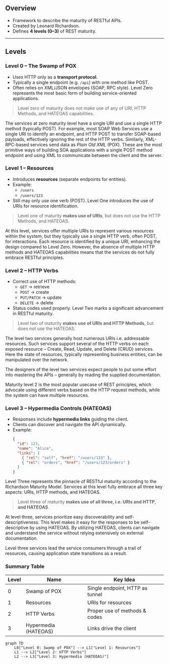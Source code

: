 ## Overview
- Framework to describe the maturity of RESTful APIs.
- Created by Leonard Richardson.
- Defines **4 levels (0–3)** of REST maturity.

---

## Levels

### Level 0 – The Swamp of POX
- Uses HTTP only as a **transport protocol**.
- Typically a single endpoint (e.g. `/api`) with one method like POST.
- Often relies on XML/JSON envelopes (SOAP, RPC style).
Level Zero represents the most basic form of building service-oriented applications.

> Level zero of maturity does not make use of any of URI, HTTP Methods, and HATEOAS capabilities.

The services at zero maturity level have a single URI and use a single HTTP method (typically POST).
For example, most SOAP Web Services use a single URI to identify an endpoint, and HTTP POST to transfer SOAP-based payloads, effectively ignoring the rest of the HTTP verbs.
Similarly, XML-RPC-based services send data as _Plain Old XML_ (POX).
These are the most primitive ways of building SOA applications with a single POST method endpoint and using XML to communicate between the client and the server.
### Level 1 – Resources
- Introduces **resources** (separate endpoints for entities).
- Example:
  - `/users`
  - `/users/123`
- Still may only use one verb (POST).
Level One introduces the use of URIs for resource identification.

> Level one of maturity **makes use of URIs**, but does not use the HTTP Methods, and HATEOAS.

At this level, services offer multiple URIs to represent various resources within the system, but they typically use a single HTTP verb, often POST, for interactions. Each resource is identified by a unique URI, enhancing the design compared to Level Zero.
However, the absence of multiple HTTP methods and HATEOAS capabilities means that the services do not fully embrace RESTful principles.

### Level 2 – HTTP Verbs
- Correct use of HTTP methods:
  - `GET` → retrieve
  - `POST` → create
  - `PUT/PATCH` → update
  - `DELETE` → delete
- Status codes used properly.
Level Two marks a significant advancement in RESTful maturity.

> Level two of maturity **makes use of URIs and HTTP Methods**, but does not use the HATEOAS.

The level two services generally host numerous URIs i.e. addressable resources. Such services support several of the HTTP verbs on each exposed resource – Create, Read, Update, and Delete (CRUD) services. Here the state of resources, typically representing business entities, can be manipulated over the network.

The designers of the level two services expect people to put some effort into mastering the APIs – generally by reading the supplied documentation.

Maturity level 2 is the most popular usecase of REST principles, which advocate using different verbs based on the HTTP request methods, while the system can have multiple resources.

### Level 3 – Hypermedia Controls (HATEOAS)
- Responses include **hypermedia links** guiding the client.
- Clients can discover and navigate the API dynamically.
- Example:
  ```json
  {
    "id": 123,
    "name": "Alice",
    "links": [
      { "rel": "self", "href": "/users/123" },
      { "rel": "orders", "href": "/users/123/orders" }
    ]
  }
  ```

Level Three represents the pinnacle of RESTful maturity according to the Richardson Maturity Model. Services at this level fully embrace all three key aspects: URIs, HTTP methods, and HATEOAS.
>Level three of maturity **makes use of all three, i.e. URIs and HTTP, and HATEOAS**.

At level three, services prioritize easy discoverability and self-descriptiveness. This level makes it easy for the responses to be self-descriptive by using HATEOAS. By utilizing HATEOAS, clients can navigate and understand the service without relying extensively on external documentation.

Level three services lead the service consumers through a trail of resources, causing application state transitions as a result.
### Summary Table

| Level | Name                 | Key Idea                        |
| ----- | -------------------- | ------------------------------- |
| 0     | Swamp of POX         | Single endpoint, HTTP as tunnel |
| 1     | Resources            | URIs for resources              |
| 2     | HTTP Verbs           | Proper use of methods & codes   |
| 3     | Hypermedia (HATEOAS) | Links drive the client          |
```mermaid
graph TD
    L0["Level 0: Swamp of POX"] --> L1["Level 1: Resources"]
    L1 --> L2["Level 2: HTTP Verbs"]
    L2 --> L3["Level 3: Hypermedia (HATEOAS)"]

```
